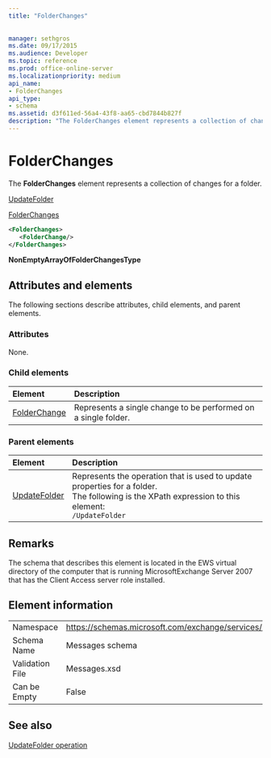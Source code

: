 ```yaml
---
title: "FolderChanges"
 
 
manager: sethgros
ms.date: 09/17/2015
ms.audience: Developer
ms.topic: reference
ms.prod: office-online-server
ms.localizationpriority: medium
api_name:
- FolderChanges
api_type:
- schema
ms.assetid: d3f611ed-56a4-43f8-aa65-cbd7844b827f
description: "The FolderChanges element represents a collection of changes for a folder."
---
```


# FolderChanges

The **FolderChanges** element represents a collection of changes for a folder. 
  
[UpdateFolder](updatefolder.md)
  
[FolderChanges](folderchanges.md)
  
```xml
<FolderChanges>
   <FolderChange/>
</FolderChanges>
```

 **NonEmptyArrayOfFolderChangesType**
## Attributes and elements

The following sections describe attributes, child elements, and parent elements.
  
### Attributes

None.
  
### Child elements

|**Element**|**Description**|
|:-----|:-----|
|[FolderChange](folderchange.md) <br/> |Represents a single change to be performed on a single folder.  <br/> |
   
### Parent elements

|**Element**|**Description**|
|:-----|:-----|
|[UpdateFolder](updatefolder.md) <br/> |Represents the operation that is used to update properties for a folder.  <br/> The following is the XPath expression to this element:  <br/>  `/UpdateFolder` <br/> |
   
## Remarks

The schema that describes this element is located in the EWS virtual directory of the computer that is running MicrosoftExchange Server 2007 that has the Client Access server role installed.
  
## Element information

|||
|:-----|:-----|
|Namespace  <br/> |https://schemas.microsoft.com/exchange/services/2006/messages  <br/> |
|Schema Name  <br/> |Messages schema  <br/> |
|Validation File  <br/> |Messages.xsd  <br/> |
|Can be Empty  <br/> |False  <br/> |
   
## See also



[UpdateFolder operation](updatefolder-operation.md)

